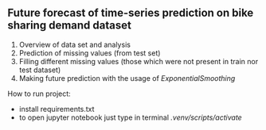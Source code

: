 ## Future forecast of time-series prediction on bike sharing demand dataset
1. Overview of data set and analysis
2. Prediction of missing values (from test set)
3. Filling different missing values (those which were not present in train nor test dataset)
4. Making future prediction with the usage of <em>ExponentialSmoothing</em>

How to run project:
- install requirements.txt
- to open jupyter notebook just type in terminal <em>.venv/scripts/activate</em>
